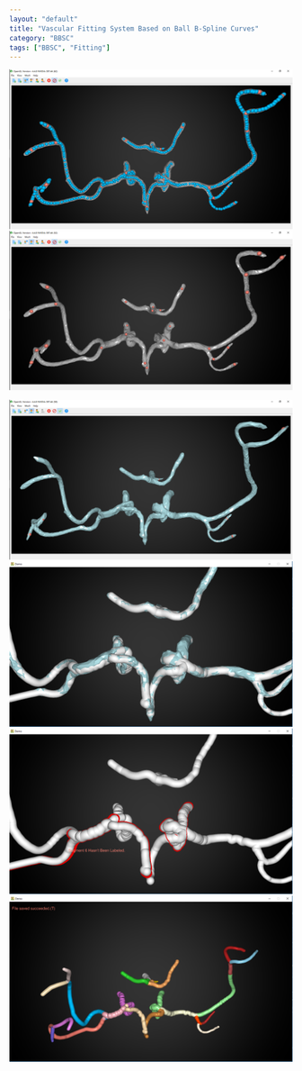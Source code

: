 ```yaml
---
layout: "default"
title: "Vascular Fitting System Based on Ball B-Spline Curves"
category: "BBSC"
tags: ["BBSC", "Fitting"]
---
```


![](/assets/imgs/Resume-Appendix/Vascular-System/1.png)
![](/assets/imgs/Resume-Appendix/Vascular-System/2.png)
<!-- ![](/assets/imgs/Resume-Appendix/Vascular-System/3.png) -->
![](/assets/imgs/Resume-Appendix/Vascular-System/4.png)
![](/assets/imgs/Resume-Appendix/Vascular-System/5.png)
![](/assets/imgs/Resume-Appendix/Vascular-System/6.png)
![](/assets/imgs/Resume-Appendix/Vascular-System/7.png)

